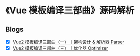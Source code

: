 # 《Vue 模板编译三部曲》源码解析

## Blogs

- [x] [Vue2 模板编译三部曲（一）｜架构设计 & 解析器 Parser](https://wangshunnn.github.io/blog/vue2-template-compiler-part1-architecture-parser)
- [x] [Vue2 模板编译三部曲（三）｜优化器 Optimizer](https://wangshunnn.github.io/blog/vue2-template-compiler-part2-optimizer)
